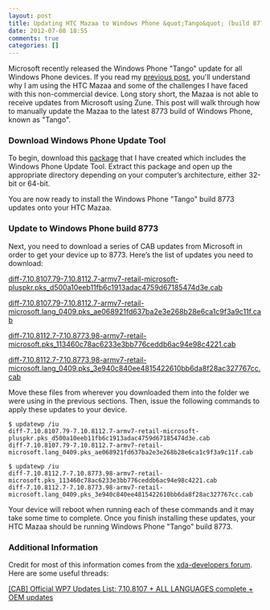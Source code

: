 ```yaml
---
layout: post
title: Updating HTC Mazaa to Windows Phone &quot;Tango&quot; (build 8773)
date: 2012-07-08 18:55
comments: true
categories: []
---
```

Microsoft recently released the Windows Phone "Tango" update for all Windows Phone devices. If you read my <a href="http://mbmccormick.com/2012/04/flashing-windows-phone-mango-build-8107-onto-htc-mazaa/">previous post</a>, you'll understand why I am using the HTC Mazaa and some of the challenges I have faced with this non-commercial device. Long story short, the Mazaa is not able to receive updates from Microsoft using Zune. This post will walk through how to manually update the Mazaa to the latest 8773 build of Windows Phone, known as "Tango".
<h3>Download Windows Phone Update Tool</h3>
To begin, download this <a href="http://files.mbmccormick.com/Windows Phone Update Tool.zip" target="_blank">package</a> that I have created which includes the Windows Phone Update Tool. Extract this package and open up the appropriate directory depending on your computer’s architecture, either 32-bit or 64-bit.

You are now ready to install the Windows Phone "Tango" build 8773 updates onto your HTC Mazaa.
<h3>Update to Windows Phone build 8773</h3>
Next, you need to download a series of CAB updates from Microsoft in order to get your device up to 8773. Here’s the list of updates you need to download:

<a href="http://download.windowsupdate.com/msdownload/update/software/dflt/2012/05/diff-7.10.8107.79-7.10.8112.7-armv7-retail-microsoft-pluspkr.pks_d500a10eeb11fb6c1913adac4759d67185474d3e.cab" target="_blank">diff-7.10.8107.79-7.10.8112.7-armv7-retail-microsoft-pluspkr.pks_d500a10eeb11fb6c1913adac4759d67185474d3e.cab</a>

<a href="http://download.windowsupdate.com/msdownload/update/software/dflt/2012/03/diff-7.10.8107.79-7.10.8112.7-armv7-retail-microsoft.lang_0409.pks_ae068921fd637ba2e3e268b28e6ca1c9f3a9c11f.cab" target="_blank">diff-7.10.8107.79-7.10.8112.7-armv7-retail-microsoft.lang_0409.pks_ae068921fd637ba2e3e268b28e6ca1c9f3a9c11f.cab</a>

<a href="http://download.windowsupdate.com/msdownload/update/software/dflt/2012/05/diff-7.10.8112.7-7.10.8773.98-armv7-retail-microsoft.pks_113460c78ac6233e3bb776ceddb6ac94e98c4221.cab" target="_blank">diff-7.10.8112.7-7.10.8773.98-armv7-retail-microsoft.pks_113460c78ac6233e3bb776ceddb6ac94e98c4221.cab</a>

<a href="http://download.windowsupdate.com/msdownload/update/software/dflt/2012/05/diff-7.10.8112.7-7.10.8773.98-armv7-retail-microsoft.lang_0409.pks_3e940c840ee4815422610bb6da8f28ac327767cc.cab" target="_blank">diff-7.10.8112.7-7.10.8773.98-armv7-retail-microsoft.lang_0409.pks_3e940c840ee4815422610bb6da8f28ac327767cc.cab</a>

Move these files from wherever you downloaded them into the folder we were using in the previous sections. Then, issue the following commands to apply these updates to your device.

<code>$ updatewp /iu diff-7.10.8107.79-7.10.8112.7-armv7-retail-microsoft-pluspkr.pks_d500a10eeb11fb6c1913adac4759d67185474d3e.cab diff-7.10.8107.79-7.10.8112.7-armv7-retail-microsoft.lang_0409.pks_ae068921fd637ba2e3e268b28e6ca1c9f3a9c11f.cab</code>

<code>$ updatewp /iu diff-7.10.8112.7-7.10.8773.98-armv7-retail-microsoft.pks_113460c78ac6233e3bb776ceddb6ac94e98c4221.cab diff-7.10.8112.7-7.10.8773.98-armv7-retail-microsoft.lang_0409.pks_3e940c840ee4815422610bb6da8f28ac327767cc.cab</code>

Your device will reboot when running each of these commands and it may take some time to complete. Once you finish installing these updates, your HTC Mazaa should be running Windows Phone "Tango" build 8773.
<h3>Additional Information</h3>
Credit for most of this information comes from the <a href="http://forum.xda-developers.com" target="_blank">xda-developers forum</a>. Here are some useful threads:

<a href="http://forum.xda-developers.com/showthread.php?t=1306415" target="_blank">[CAB] Official WP7 Updates List: 7.10.8107 + ALL LANGUAGES complete + OEM updates</a>
